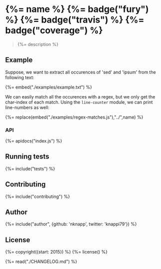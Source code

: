 # {%= name %} {%= badge("fury") %} {%= badge("travis") %} {%= badge("coverage") %}

> {%= description %}

## Example

Suppose, we want to extract all occurences of 'sed' and 'ipsum' from the following text:

{%= embed("./examples/example.txt") %}
                            
We can easily match all the occurences with a regex, but we only get the char-index of each match.
Using the `line-counter` module, we can print line-numbers as well:

{%= replace(embed("./examples/regex-matches.js"),"../",name) %}

### API

{%= apidocs("index.js") %}

## Running tests
{%= include("tests") %}

## Contributing
{%= include("contributing") %}

## Author
{%= include("author", {github: 'nknapp', twitter: 'knappi79'}) %}

## License
{%= copyright({start: 2015}) %}
{%= license() %}

{%= read("./CHANGELOG.md") %}




